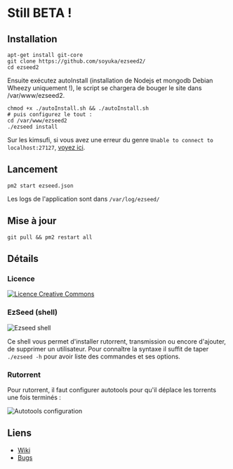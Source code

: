 # Still BETA !

## Installation
```
apt-get install git-core
git clone https://github.com/soyuka/ezseed2/
cd ezseed2
```

Ensuite exécutez autoInstall (installation de Nodejs et mongodb Debian Wheezy uniquement !), le script se chargera de bouger le site dans /var/www/ezseed2.

```
chmod +x ./autoInstall.sh && ./autoInstall.sh
# puis configurez le tout :
cd /var/www/ezseed2
./ezseed install
```
Sur les kimsufi, si vous avez une erreur du genre `Unable to connect to localhost:27127`, [voyez ici](https://github.com/soyuka/ezseed2/wiki/Kimsufi-Mongodb-erreur).

## Lancement
```
pm2 start ezseed.json
```

Les logs de l'application sont dans `/var/log/ezseed/`

## Mise à jour
```
git pull && pm2 restart all
```

## Détails

### Licence

[![Licence Creative Commons](http://i.creativecommons.org/l/by-nc-sa/3.0/80x15.png)](http://creativecommons.org/licenses/by-nc-sa/3.0/deed.fr)

### EzSeed (shell)
![Ezseed shell](http://www.zupmage.eu/i/bYfDM1Ur0y.png)

Ce shell vous permet d'installer rutorrent, transmission ou encore d'ajouter, de supprimer un utilisateur. Pour connaître la syntaxe il suffit de taper `./ezseed -h` pour avoir liste des commandes et ses options.

### Rutorrent
Pour rutorrent, il faut configurer autotools pour qu'il déplace les torrents une fois terminés :

![Autotools configuration](http://www.zupmage.eu/i/hpRER83cvG.png)

## Liens

* [Wiki](https://github.com/soyuka/ezseed2/wiki)
* [Bugs](https://github.com/soyuka/ezseed2/issues)
